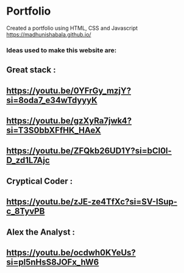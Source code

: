# Portfolio
Created a portfolio using HTML, CSS and Javascript
https://madhunishabala.github.io/

### Ideas used to make this website are:
## Great stack : 
## https://youtu.be/0YFrGy_mzjY?si=8oda7_e34wTdyyyK 
## https://youtu.be/gzXyRa7jwk4?si=T3S0bbXFfHK_HAeX
## https://youtu.be/ZFQkb26UD1Y?si=bCl0l-D_zd1L7Ajc

## Cryptical Coder :
## https://youtu.be/zJE-ze4TfXc?si=SV-ISup-c_8TyvPB

## Alex the Analyst :
## https://youtu.be/ocdwh0KYeUs?si=pl5nHsS8JOFx_hW6
